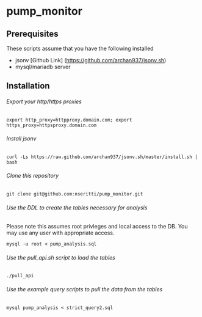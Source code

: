 # pump_monitor

## Prerequisites

These scripts assume that you have the following installed

- jsonv [Github Link] (https://github.com/archan937/jsonv.sh)
- mysql/mariadb server

## Installation

###### Export your http/https proxies

`export http_proxy=httpproxy.domain.com; export https_proxy=httpsproxy.domain.com`

###### Install jsonv

`curl -Ls https://raw.github.com/archan937/jsonv.sh/master/install.sh | bash`

###### Clone this repository

`git clone git@github.com:nseritti/pump_monitor.git`

###### Use the DDL to create the tables necessary for analysis

Please note this assumes root privleges and local access to the DB. You may use any user with appropriate access.

`mysql -u root < pump_analysis.sql`

###### Use the pull_api.sh script to load the tables

`./pull_api`

###### Use the example query scripts to pull the data from the tables

`mysql pump_analysis < strict_query2.sql`

